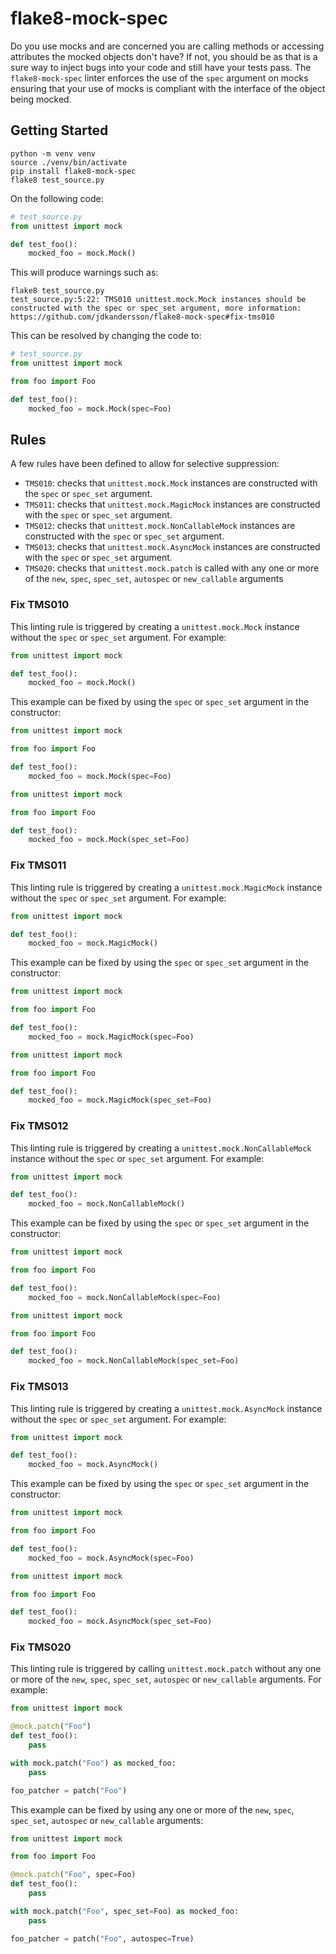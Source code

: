 # flake8-mock-spec

Do you use mocks and are concerned you are calling methods or accessing
attributes the mocked objects don't have? If not, you should be as that is a
sure way to inject bugs into your code and still have your tests pass. The
`flake8-mock-spec` linter enforces the use of the `spec` argument on mocks
ensuring that your use of mocks is compliant with the interface of the object
being mocked.

## Getting Started

```shell
python -m venv venv
source ./venv/bin/activate
pip install flake8-mock-spec
flake8 test_source.py
```

On the following code:

```Python
# test_source.py
from unittest import mock

def test_foo():
    mocked_foo = mock.Mock()
```

This will produce warnings such as:

```shell
flake8 test_source.py
test_source.py:5:22: TMS010 unittest.mock.Mock instances should be constructed with the spec or spec_set argument, more information: https://github.com/jdkandersson/flake8-mock-spec#fix-tms010
```

This can be resolved by changing the code to:

```Python
# test_source.py
from unittest import mock

from foo import Foo

def test_foo():
    mocked_foo = mock.Mock(spec=Foo)
```

## Rules

A few rules have been defined to allow for selective suppression:

* `TMS010`: checks that `unittest.mock.Mock` instances are constructed with the
  `spec` or `spec_set` argument.
* `TMS011`: checks that `unittest.mock.MagicMock` instances are constructed with
  the `spec` or `spec_set` argument.
* `TMS012`: checks that `unittest.mock.NonCallableMock` instances are
  constructed with the `spec` or `spec_set` argument.
* `TMS013`: checks that `unittest.mock.AsyncMock` instances are constructed
  with the `spec` or `spec_set` argument.
* `TMS020`: checks that `unittest.mock.patch` is called with any one or more of
  the `new`, `spec`, `spec_set`, `autospec` or `new_callable` arguments

### Fix TMS010

This linting rule is triggered by creating a `unittest.mock.Mock` instance
without the `spec` or `spec_set` argument. For example:

```Python
from unittest import mock

def test_foo():
    mocked_foo = mock.Mock()
```

This example can be fixed by using the `spec` or `spec_set` argument in the
constructor:

```Python
from unittest import mock

from foo import Foo

def test_foo():
    mocked_foo = mock.Mock(spec=Foo)
```

```Python
from unittest import mock

from foo import Foo

def test_foo():
    mocked_foo = mock.Mock(spec_set=Foo)
```

### Fix TMS011

This linting rule is triggered by creating a `unittest.mock.MagicMock` instance
without the `spec` or `spec_set` argument. For example:

```Python
from unittest import mock

def test_foo():
    mocked_foo = mock.MagicMock()
```

This example can be fixed by using the `spec` or `spec_set` argument in the
constructor:

```Python
from unittest import mock

from foo import Foo

def test_foo():
    mocked_foo = mock.MagicMock(spec=Foo)
```

```Python
from unittest import mock

from foo import Foo

def test_foo():
    mocked_foo = mock.MagicMock(spec_set=Foo)
```

### Fix TMS012

This linting rule is triggered by creating a `unittest.mock.NonCallableMock`
instance without the `spec` or `spec_set` argument. For example:

```Python
from unittest import mock

def test_foo():
    mocked_foo = mock.NonCallableMock()
```

This example can be fixed by using the `spec` or `spec_set` argument in the
constructor:

```Python
from unittest import mock

from foo import Foo

def test_foo():
    mocked_foo = mock.NonCallableMock(spec=Foo)
```

```Python
from unittest import mock

from foo import Foo

def test_foo():
    mocked_foo = mock.NonCallableMock(spec_set=Foo)
```

### Fix TMS013

This linting rule is triggered by creating a `unittest.mock.AsyncMock` instance
without the `spec` or `spec_set` argument. For example:

```Python
from unittest import mock

def test_foo():
    mocked_foo = mock.AsyncMock()
```

This example can be fixed by using the `spec` or `spec_set` argument in the
constructor:

```Python
from unittest import mock

from foo import Foo

def test_foo():
    mocked_foo = mock.AsyncMock(spec=Foo)
```

```Python
from unittest import mock

from foo import Foo

def test_foo():
    mocked_foo = mock.AsyncMock(spec_set=Foo)
```

### Fix TMS020

This linting rule is triggered by calling `unittest.mock.patch` without any one
or more of the `new`, `spec`, `spec_set`, `autospec` or `new_callable`
arguments. For example:

```Python
from unittest import mock

@mock.patch("Foo")
def test_foo():
    pass

with mock.patch("Foo") as mocked_foo:
    pass

foo_patcher = patch("Foo")
```

This example can be fixed by using any one or more of the `new`, `spec`,
`spec_set`, `autospec` or `new_callable` arguments:

```Python
from unittest import mock

from foo import Foo

@mock.patch("Foo", spec=Foo)
def test_foo():
    pass

with mock.patch("Foo", spec_set=Foo) as mocked_foo:
    pass

foo_patcher = patch("Foo", autospec=True)
```
